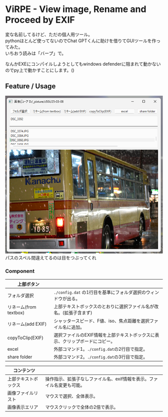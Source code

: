 # ViRPE - View image, Rename and Proceed by EXIF

変な名前してるけど、ただの個人用ツール。  
pythonほとんど使ってないのでChat GPTくんに助けを借りてGUIツールを作ってみた。  
いちおう読みは「バープ」で。

なんかEXEにコンパイルしようとしてもwindows defenderに阻まれて動かないのでpy上で動かすことにします。()

## Feature / Usage

![alt text](image.png)  
パスのスペル間違えてるのは目をつぶってくれ  

### Component

|上部ボタン||
|-|-|
|フォルダ選択| ```./config.dat``` の1行目を基準にフォルダ選択のウィンドウが出る。
|リネーム(from textbox)|上部テキストボックスのとおりに選択ファイル名が改名。(拡張子含まず)
|リネーム(add EXIF)|シャッタースピード、F値、iso、焦点距離を選択ファイル名に追加。|
|copyToClip(EXIF)|選択ファイルのEXIF情報を上部テキストボックスに表示、クリップボードにコピー。
|excel|外部コマンド1。```./config.dat```の2行目で指定。
|share folder|外部コマンド2。```./config.dat```の3行目で指定。

|コンテンツ||
|-|-|
|上部テキストボックス|操作指示、拡張子なしファイル名、exif情報を表示。ファイル名変更も可能。|
|画像ファイルリスト|マウスで選択、全体表示。|
|画像表示エリア|マウスクリックで全体の2倍で表示。|